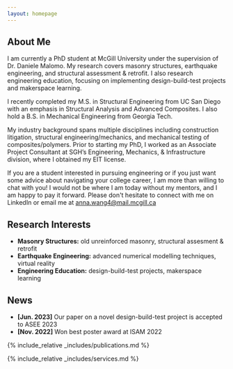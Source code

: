 ```yaml
---
layout: homepage
---
```


## About Me

I am currently a PhD student at McGill University under the supervision of Dr. Daniele Malomo. My research covers masonry structures, earthquake engineering, and structural assessment & retrofit. I also research engineering education, focusing on implementing design-build-test projects and makerspace learning.

I recently completed my M.S. in Structural Engineering from UC San Diego with an emphasis in Structural Analysis and Advanced Composites. I also hold a B.S. in Mechanical Engineering from Georgia Tech. 

My industry background spans multiple disciplines including construction litigation, structural engineering/mechanics, and mechanical testing of composites/polymers. Prior to starting my PhD, I worked as an Associate Project Consultant at SGH’s Engineering, Mechanics, & Infrastructure division, where I obtained my EIT license. 

If you are a student interested in pursuing engineering or if you just want some advice about navigating your college career, I am more than willing to chat with you! I would not be where I am today without my mentors, and I am happy to pay it forward. Please don't hesitate to connect with me on LinkedIn or email me at anna.wang4@mail.mcgill.ca

## Research Interests

- **Masonry Structures:** old unreinforced masonry, structural assesment & retrofit
- **Earthquake Engineering:** advanced numerical modelling techniques, virtual reality
- **Engineering Education:** design-build-test projects, makerspace learning

## News

- **[Jun. 2023]** Our paper on a novel design-build-test project is accepted to ASEE 2023
- **[Nov. 2022]** Won best poster award at ISAM 2022

{% include_relative _includes/publications.md %}

{% include_relative _includes/services.md %}
